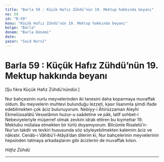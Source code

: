 ```yaml
---
title: "Barla 59 : Küçük Hafız Zühdü’nün 19. Mektup hakkında beyanı"
no: 59
id: "B-59"
konu: "Küçük Hafız Zühdü’nün 19. Mektup hakkında beyanı"
bolge: "Barla"
donem: "Barla Dönemi"
date: 
yazar: "Said Nursî"
---
```


# Barla 59 : Küçük Hafız Zühdü’nün 19. Mektup hakkında beyanı

<p class="takdim">[Şu fıkra Küçük Hafız Zühdü’nündür.]</p>

Nur bahçesinin nurlu meyvelerinden iki tanesini daha koparmaya muvaffak oldum. Bu meyvelerin muhtevi bulunduğu lezzeti, kasır lisanımla şimdi ifade edebilmekten çok âciz bulunuyorum. Nebiyy-i Âhirüzzaman Aleyhi Ekmelüssalâtü Vesselâmın huzur-u saâdetine ve pâk, latîf sohbet-i Nebeviyeleriyle müşerref olmak zevkini idrak ettiren bu kıymettar 19. Mektubu mütalaa etmekten bir türlü doyamıyorum. Bilcümle Risaletü’n-Nur’un takdir ve tevkiri hususunda söz söyleyebilmekten kalemim âciz ve nâkıstır. Cenâb-ı Vâhibü’l-Atâyâ’dan dilerim ki, Nur bahçelerinin meyvelerinin hepsinden tatmaya arkadaşlarım gibi âcizlerini de muvaffak kılsın.

*Hâfız Zühdü*

***
